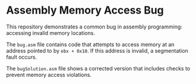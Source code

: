 # Assembly Memory Access Bug

This repository demonstrates a common bug in assembly programming: accessing invalid memory locations.

The `bug.asm` file contains code that attempts to access memory at an address pointed to by `ebx + 0x10`. If this address is invalid, a segmentation fault occurs.

The `bugSolution.asm` file shows a corrected version that includes checks to prevent memory access violations.